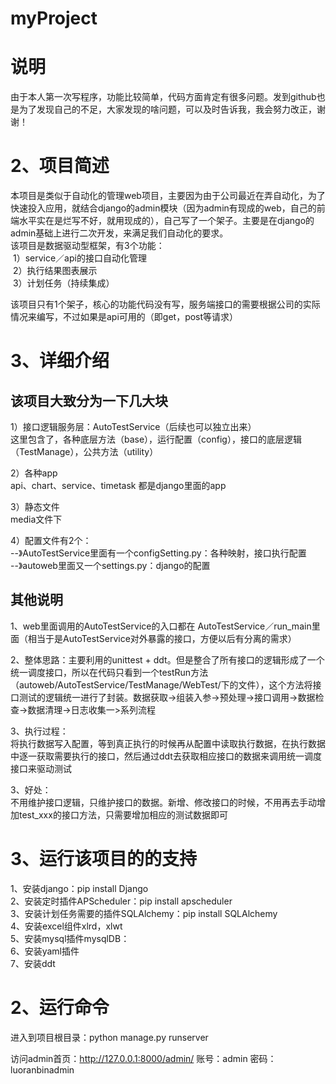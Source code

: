 # myProject
说明<br>
=
由于本人第一次写程序，功能比较简单，代码方面肯定有很多问题。发到github也是为了发现自己的不足，大家发现的啥问题，可以及时告诉我，我会努力改正，谢谢！<br>

2、项目简述<br>
=

本项目是类似于自动化的管理web项目，主要因为由于公司最近在弄自动化，为了快速投入应用，就结合django的admin模块（因为admin有现成的web，自己的前端水平实在是烂写不好，就用现成的），自己写了一个架子。主要是在django的admin基础上进行二次开发，来满足我们自动化的要求。<br>
该项目是数据驱动型框架，有3个功能：<br>
  1）service／api的接口自动化管理<br>
  2）执行结果图表展示<br>
  3）计划任务（持续集成）<br>

该项目只有1个架子，核心的功能代码没有写，服务端接口的需要根据公司的实际情况来编写，不过如果是api可用的（即get，post等请求）<br>

3、详细介绍<br>
=
该项目大致分为一下几大块<br>
-
1）接口逻辑服务层：AutoTestService（后续也可以独立出来）<br>
这里包含了，各种底层方法（base），运行配置（config），接口的底层逻辑（TestManage），公共方法（utility）<br>

2）各种app<br>
api、chart、service、timetask 都是django里面的app<br>

3）静态文件<br>
media文件下<br>

4）配置文件有2个：<br>
--》AutoTestService里面有一个configSetting.py：各种映射，接口执行配置<br>
--》autoweb里面又一个settings.py：django的配置<br>


其他说明<br>
-
1、web里面调用的AutoTestService的入口都在 AutoTestService／run_main里面（相当于是AutoTestService对外暴露的接口，方便以后有分离的需求）<br>

2、整体思路：主要利用的unittest + ddt。但是整合了所有接口的逻辑形成了一个统一调度接口，所以在代码只看到一个testRun方法（autoweb/AutoTestService/TestManage/WebTest/下的文件），这个方法将接口测试的逻辑统一进行了封装。数据获取->组装入参->预处理->接口调用->数据检查->数据清理->日志收集一>系列流程<br>

3、执行过程：<br>
将执行数据写入配置，等到真正执行的时候再从配置中读取执行数据，在执行数据中逐一获取需要执行的接口，然后通过ddt去获取相应接口的数据来调用统一调度接口来驱动测试<br>

3、好处：<br>
不用维护接口逻辑，只维护接口的数据。新增、修改接口的时候，不用再去手动增加test_xxx的接口方法，只需要增加相应的测试数据即可<br>


3、运行该项目的的支持<br>
=
1、安装django：pip install Django<br>
2、安装定时插件APScheduler：pip install apscheduler<br>
3、安装计划任务需要的插件SQLAlchemy：pip install SQLAlchemy<br>
4、安装excel组件xlrd，xlwt<br>
5、安装mysql插件mysqlDB：<br>
6、安装yaml插件<br>
7、安装ddt


2、运行命令<br>
=
进入到项目根目录：python manage.py runserver<br>

访问admin首页：http://127.0.0.1:8000/admin/        账号：admin  密码：luoranbinadmin
